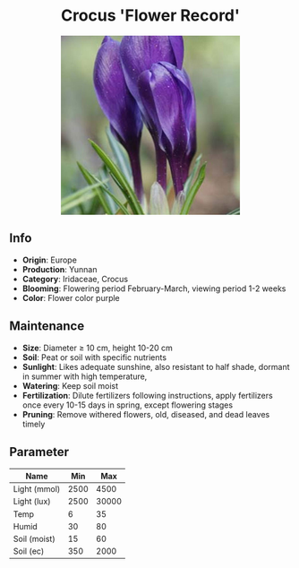 <h1 align='center'>Crocus 'Flower Record'</h1>
<p align="center">
    <img 
        align='center'
        width='320'
        src="../images/crocus flower record.png" 
        alt='Crocus 'Flower Record'' />
</p>

## Info

 - **Origin**: Europe
 - **Production**: Yunnan
 - **Category**: Iridaceae, Crocus
 - **Blooming**: Flowering period February-March, viewing period 1-2 weeks
 - **Color**: Flower color purple

## Maintenance

 - **Size**: Diameter ≥ 10 cm, height 10-20 cm
 - **Soil**: Peat or soil with specific nutrients
 - **Sunlight**: Likes adequate sunshine, also resistant to half shade, dormant in summer with high temperature,
 - **Watering**: Keep soil moist
 - **Fertilization**: Dilute fertilizers following instructions, apply fertilizers once every 10-15 days in spring, except flowering stages
 - **Pruning**: Remove withered flowers, old, diseased, and dead leaves timely

## Parameter

| Name         | Min  | Max   |
|--------------|------|-------|
| Light (mmol) | 2500 | 4500  |
| Light (lux)  | 2500 | 30000 |
| Temp         | 6    | 35    |
| Humid        | 30   | 80    |
| Soil (moist) | 15   | 60    |
| Soil (ec)    | 350  | 2000  |